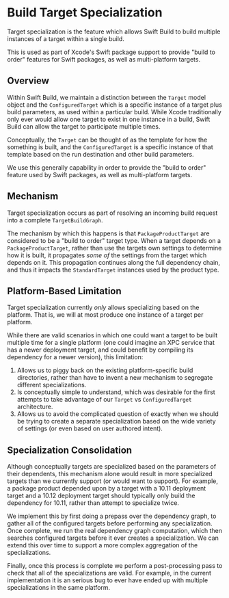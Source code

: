 # Build Target Specialization

Target specialization is the feature which allows Swift Build to build multiple
instances of a target within a single build.

This is used as part of Xcode's Swift package support to provide
"build to order" features for Swift packages, as well as multi-platform targets.

## Overview

Within Swift Build, we maintain a distinction between the `Target` model object and
the `ConfiguredTarget` which is a specific instance of a target plus build
parameters, as used within a particular build. While Xcode traditionally only
ever would allow one target to exist in one instance in a build, Swift Build can
allow the target to participate multiple times.

Conceptually, the `Target` can be thought of as the template for how the
something is built, and the `ConfiguredTarget` is a specific instance of that
template based on the run destination and other build parameters.

We use this generally capability in order to provide the "build to order"
feature used by Swift packages, as well as multi-platform targets.

## Mechanism

Target specialization occurs as part of resolving an incoming build request into
a complete `TargetBuildGraph`.

The mechanism by which this happens is that `PackageProductTarget` are
considered to be a "build to order" target type. When a target depends on a
`PackageProductTarget`, rather than use the targets own settings to determine
how it is built, it propagates _some of_ the settings from the target which
depends on it. This propagation continues along the full dependency chain, and
thus it impacts the `StandardTarget` instances used by the product type.

## Platform-Based Limitation

Target specialization currently *only* allows specializing based on the
platform. That is, we will at most produce one instance of a target per
platform.

While there are valid scenarios in which one could want a target to be built
multiple time for a single platform (one could imagine an XPC service that has a
newer deployment target, and could benefit by compiling its dependency for a
newer version), this limitation:

1. Allows us to piggy back on the existing platform-specific build directories,
   rather than have to invent a new mechanism to segregate different
   specializations.
2. Is conceptually simple to understand, which was desirable for the first
   attempts to take advantage of our `Target` vs `ConfiguredTarget`
   architecture.
3. Allows us to avoid the complicated question of exactly when we should be
   trying to create a separate specialization based on the wide variety of
   settings (or even based on user authored intent).

## Specialization Consolidation

Although conceptually targets are specialized based on the parameters of their
dependents, this mechanism alone would result in more specialized targets than
we currently support (or would want to support). For example, a package product
depended upon by a target with a 10.11 deployment target and a 10.12 deployment
target should typically only build the dependency for 10.11, rather than attempt
to specialize twice.

We implement this by first doing a prepass over the dependency graph, to gather
all of the configured targets before performing any specialization. Once
complete, we run the real dependency graph computation, which then searches
configured targets before it ever creates a specialization. We can extend this
over time to support a more complex aggregation of the specializations.

Finally, once this process is complete we perform a post-processing pass to
check that all of the specializations are valid. For example, in the current
implementation it is an serious bug to ever have ended up with multiple
specializations in the same platform.
